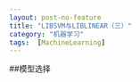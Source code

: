 ```yaml
---
layout: post-no-feature
title: "LIBSVM与LIBLINEAR（三）"
category: "机器学习"
tags:  [MachineLearning]
---
```


##模型选择

 